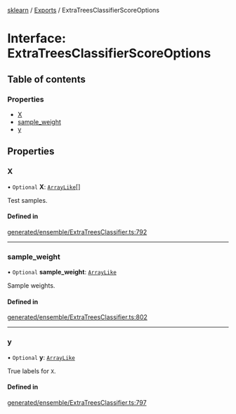 [sklearn](../readme.md) / [Exports](../modules.md) / ExtraTreesClassifierScoreOptions

# Interface: ExtraTreesClassifierScoreOptions

## Table of contents

### Properties

- [X](ExtraTreesClassifierScoreOptions.md#x)
- [sample\_weight](ExtraTreesClassifierScoreOptions.md#sample_weight)
- [y](ExtraTreesClassifierScoreOptions.md#y)

## Properties

### X

• `Optional` **X**: [`ArrayLike`](../modules.md#arraylike)[]

Test samples.

#### Defined in

[generated/ensemble/ExtraTreesClassifier.ts:792](https://github.com/transitive-bullshit/scikit-learn-ts/blob/367336a/packages/sklearn/src/generated/ensemble/ExtraTreesClassifier.ts#L792)

___

### sample\_weight

• `Optional` **sample\_weight**: [`ArrayLike`](../modules.md#arraylike)

Sample weights.

#### Defined in

[generated/ensemble/ExtraTreesClassifier.ts:802](https://github.com/transitive-bullshit/scikit-learn-ts/blob/367336a/packages/sklearn/src/generated/ensemble/ExtraTreesClassifier.ts#L802)

___

### y

• `Optional` **y**: [`ArrayLike`](../modules.md#arraylike)

True labels for `X`.

#### Defined in

[generated/ensemble/ExtraTreesClassifier.ts:797](https://github.com/transitive-bullshit/scikit-learn-ts/blob/367336a/packages/sklearn/src/generated/ensemble/ExtraTreesClassifier.ts#L797)

